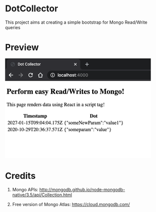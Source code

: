 # DotCollector
This project aims at creating a simple bootstrap for Mongo Read/Write queries

# Preview

![Preview](https://github.com/vishwarajanand/DotCollector/blob/master/demos/preview.png?raw=true "Preview")

# Credits

1. Mongo APIs:
http://mongodb.github.io/node-mongodb-native/3.5/api/Collection.html

2. Free version of Mongo Atlas: https://cloud.mongodb.com/
